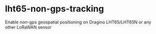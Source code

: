 # lht65-non-gps-tracking
Enable non-gps geospatial positioning on Dragino LHT65/LHT65N or any other LoRaWAN sensor
